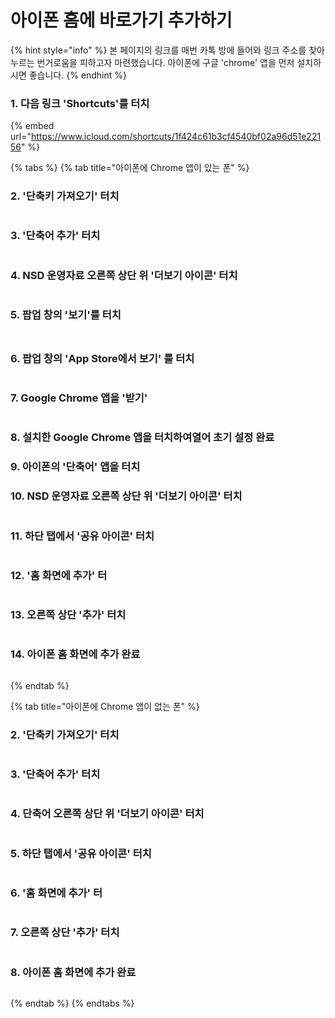 # 아이폰 홈에 바로가기 추가하기

{% hint style="info" %}
본 페이지의 링크를 매번 카톡 방에 들어와 링크 주소를 찾아 누르는 번거로움을 피하고자 마련했습니다. 아이폰에 구글 'chrome' 앱을 먼저 설치하시면 좋습니다.
{% endhint %}

### 1. 다음 링크 'Shortcuts'를 터치

{% embed url="https://www.icloud.com/shortcuts/1f424c61b3cf4540bf02a96d51e22156" %}

{% tabs %}
{% tab title="아이폰에 Chrome 앱이 있는 폰" %}
### **2. '단축키 가져오기' 터치**

<figure><img src=".gitbook/assets/KakaoTalk_20230113_211321548.jpg" alt=""><figcaption></figcaption></figure>

### **3. '단축어 추가' 터치**

<figure><img src=".gitbook/assets/KakaoTalk_20230113_211321548_01.jpg" alt=""><figcaption></figcaption></figure>

### **4. NSD 운영자료 오른쪽 상단 위 '더보기 아이콘' 터치**

<figure><img src=".gitbook/assets/KakaoTalk_20230113_211321548_02.jpg" alt=""><figcaption></figcaption></figure>

### 5. 팝업 창의 '보기'를 터치

<figure><img src=".gitbook/assets/KakaoTalk_20230113_211321548_07.jpg" alt=""><figcaption></figcaption></figure>

##

### 6. 팝업 창의 'App Store에서 보기' 를 터치

<figure><img src=".gitbook/assets/KakaoTalk_20230113_211321548_08.jpg" alt=""><figcaption></figcaption></figure>



### 7. Google Chrome 앱을 '받기'

<figure><img src=".gitbook/assets/KakaoTalk_20230113_211321548_09.jpg" alt=""><figcaption></figcaption></figure>



### 8.  설치한 Google Chrome 앱을 터치하여열어 초기 설정 완료



### 9.  아이폰의 '단축어' 앱을 터치



### 10.  **NSD 운영자료 오른쪽 상단 위 '더보기 아이콘' 터치**

<figure><img src=".gitbook/assets/KakaoTalk_20230113_211321548_02.jpg" alt=""><figcaption></figcaption></figure>



### **11. 하단 탭에서 '공유 아이콘' 터치**

<figure><img src=".gitbook/assets/KakaoTalk_20230113_211321548_03 (1).jpg" alt=""><figcaption></figcaption></figure>

### **12. '홈 화면에 추가' 터**

<figure><img src=".gitbook/assets/KakaoTalk_20230113_211321548_04.jpg" alt=""><figcaption></figcaption></figure>

### **13. 오른쪽 상단 '추가' 터치**

<figure><img src=".gitbook/assets/KakaoTalk_20230113_211321548_05.jpg" alt=""><figcaption></figcaption></figure>

### **14. 아이폰 홈 화면에 추가 완료**

<figure><img src=".gitbook/assets/KakaoTalk_20230113_211321548_06.jpg" alt=""><figcaption></figcaption></figure>
{% endtab %}

{% tab title="아이폰에 Chrome 앱이 없는 폰" %}
### **2. '단축키 가져오기' 터치**

<figure><img src=".gitbook/assets/KakaoTalk_20230113_211321548.jpg" alt=""><figcaption></figcaption></figure>

### **3. '단축어 추가' 터치**

<figure><img src=".gitbook/assets/KakaoTalk_20230113_211321548_01.jpg" alt=""><figcaption></figcaption></figure>

### **4. 단축어 오른쪽 상단 위 '더보기 아이콘' 터치**

<figure><img src=".gitbook/assets/KakaoTalk_20230113_211321548_02.jpg" alt=""><figcaption></figcaption></figure>

### **5. 하단 탭에서 '공유 아이콘' 터치**

<figure><img src=".gitbook/assets/KakaoTalk_20230113_211321548_03 (1).jpg" alt=""><figcaption></figcaption></figure>

### **6. '홈 화면에 추가' 터**

<figure><img src=".gitbook/assets/KakaoTalk_20230113_211321548_04.jpg" alt=""><figcaption></figcaption></figure>

### **7. 오른쪽 상단 '추가' 터치**

<figure><img src=".gitbook/assets/KakaoTalk_20230113_211321548_05.jpg" alt=""><figcaption></figcaption></figure>

### **8. 아이폰 홈 화면에 추가 완료**

<figure><img src=".gitbook/assets/KakaoTalk_20230113_211321548_06.jpg" alt=""><figcaption></figcaption></figure>
{% endtab %}
{% endtabs %}
